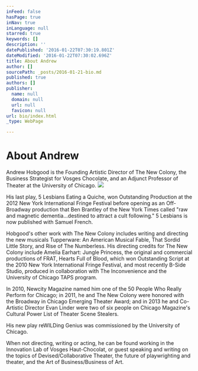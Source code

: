```yaml
---
inFeed: false
hasPage: true
inNav: true
inLanguage: null
starred: true
keywords: []
description: ''
datePublished: '2016-01-22T07:30:19.801Z'
dateModified: '2016-01-22T07:30:02.696Z'
title: About Andrew
author: []
sourcePath: _posts/2016-01-21-bio.md
published: true
authors: []
publisher:
  name: null
  domain: null
  url: null
  favicon: null
url: bio/index.html
_type: WebPage

---
```

# About Andrew

Andrew Hobgood is the Founding Artistic Director of The New Colony, the Business Strategist for Vosges Chocolate, and an Adjunct Professor of Theater at the University of Chicago. ![](https://the-grid-user-content.s3-us-west-2.amazonaws.com/26d264e6-a731-470f-af95-a619e05f9213.jpg)

His last play, 5 Lesbians Eating a Quiche, won Outstanding Production at the 2012 New York International Fringe Festival before opening as an Off-Broadway production that Ben Brantley of the New York Times called "raw and magnetic dementia...destined to attract a cult following." 5 Lesbians is now published with Samuel French. 

Hobgood's other work with The New Colony includes writing and directing the new musicals Tupperware: An American Musical Fable, That Sordid Little Story, and Rise of The Numberless. His directing credits for The New Colony include Amelia Earhart: Jungle Princess, the original and commercial productions of FRAT, Hearts Full of Blood, which won Outstanding Script at the 2010 New York International Fringe Festival, and most recently B-Side Studio, produced in collaboration with The Inconvenience and the University of Chicago TAPS program. 

In 2010, Newcity Magazine named him one of the 50 People Who Really Perform for Chicago; in 2011, he and The New Colony were honored with the Broadway in Chicago Emerging Theater Award; and in 2013 he and Co-Artistic Director Evan Linder were two of six people on Chicago Magazine's Cultural Power List of Theater Scene Stealers. 

His new play reWILDing Genius was commissioned by the University of Chicago. 

When not directing, writing or acting, he can be found working in the Innovation Lab of Vosges Haut-Chocolat, or guest speaking and writing on the topics of Devised/Collaborative Theater, the future of playwrighting and theater, and the Art of Business/Business of Art.